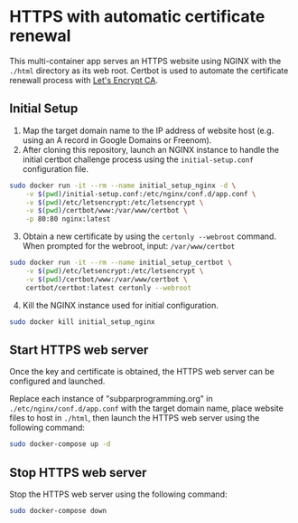 # HTTPS with automatic certificate renewal

This multi-container app serves an HTTPS website using NGINX with the `./html` directory as its web root. Certbot is used to automate the certificate renewall process with [Let's Encrypt CA](https://letsencrypt.org/).

## Initial Setup

1. Map the target domain name to the IP address of website host (e.g. using an A record in Google Domains or Freenom).
2. After cloning this repository, launch an NGINX instance to handle the initial certbot challenge process using the `initial-setup.conf` configuration file.

```sh
sudo docker run -it --rm --name initial_setup_nginx -d \
    -v $(pwd)/initial-setup.conf:/etc/nginx/conf.d/app.conf \
    -v $(pwd)/etc/letsencrypt:/etc/letsencrypt \
    -v $(pwd)/certbot/www:/var/www/certbot \
    -p 80:80 nginx:latest
```

3. Obtain a new certificate by using the `certonly --webroot` command. When prompted for the webroot, input: `/var/www/certbot`

```sh
sudo docker run -it --rm --name initial_setup_certbot \
    -v $(pwd)/etc/letsencrypt:/etc/letsencrypt \
    -v $(pwd)/certbot/www:/var/www/certbot \
    certbot/certbot:latest certonly --webroot
```

4. Kill the NGINX instance used for initial configuration.

```sh
sudo docker kill initial_setup_nginx
```

## Start HTTPS web server

Once the key and certificate is obtained, the HTTPS web server can be configured and launched.

Replace each instance of "subparprogramming.org" in `./etc/nginx/conf.d/app.conf` with the target domain name, place website files to host in `./html`, then launch the HTTPS web server using the following command:

```sh
sudo docker-compose up -d
```

## Stop HTTPS web server

Stop the HTTPS web server using the following command:

```sh
sudo docker-compose down
```
